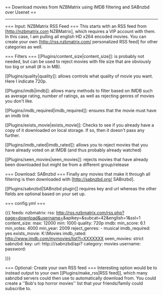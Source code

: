 == Download movies from NZBMatrix using IMDB filtering and SABnzbd over Usenet ==

----

=== Input: NZBMatrix RSS Feed ===
This starts with an RSS feed from [http://nzbmatrix.com NZBMatrix], which requires a VIP account with them. In this case, I am pulling all english HD x264 encoded movies. You can create your own [http://rss.nzbmatrix.com/ personalized RSS feed] for other categories as well. 

=== Filters ===
[[Plugins/content_size|content_size]]: is probably not needed, but can be used to reject movies with file size that are obviously too big or small (# is in MB). 

[[Plugins/quality|quality]]: allows controls what quality of movie you want. Here I indicate 720p.

[[Plugins/imdb|imdb]]: allows many methods to filter based on IMDB such as average rating, number of ratings, as well as rejecting genres of movies you don't like.

[[Plugins/imdb_required|imdb_required]]: ensures that the movie must have an imdb link

[[Plugins/exists_movie|exists_movie]]: Checks to see if you already have a copy of it downloaded on local storage. If so, then it doesn't pass any further. 

[[Plugins/imdb_rated|imdb_rated]]: allows you to reject movies that you have already voted on at IMDB (and thus probably already watched)

[[Plugins/seen_movies|seen_movies]]: rejects movies that have already been downloaded but might be from a different group/release

=== Download: SABnzbd ===
Finally any movies that make it through all filtering is then downloaded with [http://sabnzbd.org/ SABnzbd].

[[Plugins/sabnzbd|SABnzbd plugin]] requires key and url whereas the other fields are optional based on your set up. 


=== config.yml ===

{{{
feeds:
  nzbmatrix:
    rss: http://rss.nzbmatrix.com/rss.php?page=download&username=<username>&apikey=<your ip key>&subcat=42&english=1&ssl=1
    content_size: 
      max: 12000
      min: 1000
    quality: 720p
    imdb:
      min_score: 6.1
      min_votes: 4000
      min_year: 2009
      reject_genres:
        - musical
    imdb_required: yes
    exists_movie: K:\Movies
    imdb_rated: http://www.imdb.com/mymovies/list?l=XXXXXXX
    seen_movies: strict
    sabnzbd:
      key: <your sabnzbd api key>
      url: http://<your ip>/sabnzbd/api?
      category: movies
      username: <your username>
      password: <your password>

}}}


=== Optional: Create your own RSS feed ===
Interesting option would be to instead output to your own [[Plugins/make_rss|RSS feed]], which many sabnzbd servers could then use to automatically download from. You could create a ''Bob's top horror movies'' list that your friends/family could subscribe to. 